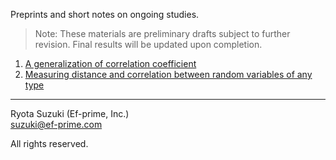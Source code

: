 Preprints and short notes on ongoing studies.
> Note: These materials are preliminary drafts subject to further revision.
> Final results will be updated upon completion.

1. [A generalization of correlation coefficient](agcc.html)
2. [Measuring distance and correlation between random variables of any type](mdc.html)

---
Ryota Suzuki (Ef-prime, Inc.)\
suzuki@ef-prime.com

All rights reserved.
